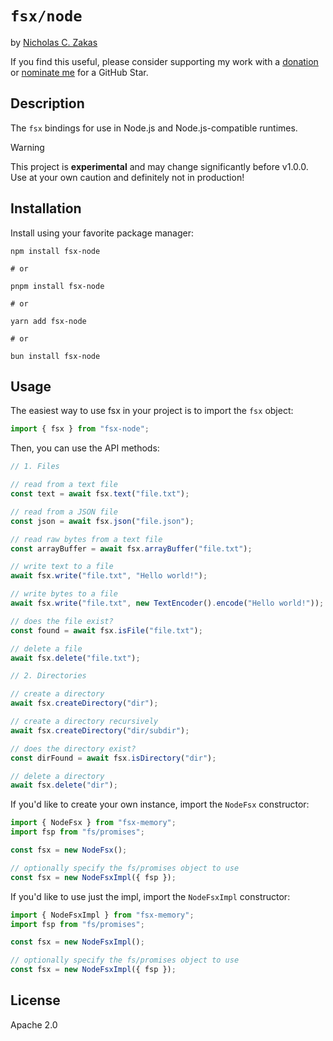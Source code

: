 # `fsx/node`

by [Nicholas C. Zakas](https://humanwhocodes.com)

If you find this useful, please consider supporting my work with a [donation](https://humanwhocodes.com/donate) or [nominate me](https://stars.github.com/nominate/) for a GitHub Star.

## Description

The `fsx` bindings for use in Node.js and Node.js-compatible runtimes.

> [!WARNING]
> This project is **experimental** and may change significantly before v1.0.0. Use at your own caution and definitely not in production!

## Installation

Install using your favorite package manager:

```shell
npm install fsx-node

# or

pnpm install fsx-node

# or

yarn add fsx-node

# or

bun install fsx-node
```

## Usage

The easiest way to use fsx in your project is to import the `fsx` object:

```js
import { fsx } from "fsx-node";
```

Then, you can use the API methods:

```js
// 1. Files

// read from a text file
const text = await fsx.text("file.txt");

// read from a JSON file
const json = await fsx.json("file.json");

// read raw bytes from a text file
const arrayBuffer = await fsx.arrayBuffer("file.txt");

// write text to a file
await fsx.write("file.txt", "Hello world!");

// write bytes to a file
await fsx.write("file.txt", new TextEncoder().encode("Hello world!"));

// does the file exist?
const found = await fsx.isFile("file.txt");

// delete a file
await fsx.delete("file.txt");

// 2. Directories

// create a directory
await fsx.createDirectory("dir");

// create a directory recursively
await fsx.createDirectory("dir/subdir");

// does the directory exist?
const dirFound = await fsx.isDirectory("dir");

// delete a directory
await fsx.delete("dir");
```

If you'd like to create your own instance, import the `NodeFsx` constructor:

```js
import { NodeFsx } from "fsx-memory";
import fsp from "fs/promises";

const fsx = new NodeFsx();

// optionally specify the fs/promises object to use
const fsx = new NodeFsxImpl({ fsp });
```

If you'd like to use just the impl, import the `NodeFsxImpl` constructor:

```js
import { NodeFsxImpl } from "fsx-memory";
import fsp from "fs/promises";

const fsx = new NodeFsxImpl();

// optionally specify the fs/promises object to use
const fsx = new NodeFsxImpl({ fsp });
```

## License

Apache 2.0
